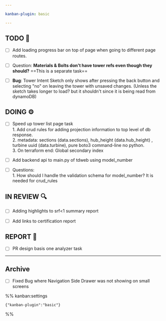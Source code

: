 ```yaml
---

kanban-plugin: basic

---
```


## TODO 💭

- [ ] Add loading progress bar on top of page when going to different page routes.
- [ ] Question: **Materials & Bolts don't have tower refs even though they should?** ==This is a separate task==
- [ ] **Bug**: Tower Intent Sketch only shows after pressing the back button and selecting "no" on leaving the tower with unsaved changes. (Unless the sketch takes longer to load? but it shouldn't since it is being read from dynamoDB)


## DOING ⚙️

- [ ] Speed up tower list page task <br>1. Add crud rules for adding projection information to top level of db response. <br>2. metadata: sections (data.sections), hub_height (data.hub_height) , turbine uuid (data.turbine), pure boto3 command-line no python. <br> 3. On terraform end: Global secondary index
- [ ] Add backend api to main.py of tdweb using model_number
- [ ] Questions: <br>1. How should I handle the validation schema for model_number? It is needed for crud_rules


## IN REVIEW 🔍

- [ ] Adding highlights to srf<1 summary report
- [ ] Add links to certification report


## REPORT 📎

- [ ] PR design basis one analyzer task


***

## Archive

- [ ] Fixed Bug where Navigation Side Drawer was not showing on small screens

%% kanban:settings
```
{"kanban-plugin":"basic"}
```
%%